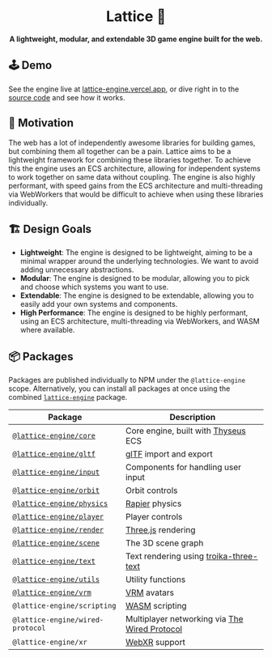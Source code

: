 <div align="center">
  <h1>Lattice 💎</h1>
  <strong>A lightweight, modular, and extendable 3D game engine built for the web.</strong>
</div>

## 🕹️ Demo

See the engine live at [lattice-engine.vercel.app](https://lattice-engine.vercel.app/), or dive right in to the [source code](./examples/src/demos/) and see how it works.

## 🤔 Motivation

The web has a lot of independently awesome libraries for building games, but combining them all together can be a pain. Lattice aims to be a lightweight framework for combining these libraries together. To achieve this the engine uses an ECS architecture, allowing for independent systems to work together on same data without coupling. The engine is also highly performant, with speed gains from the ECS architecture and multi-threading via WebWorkers that would be difficult to achieve when using these libraries individually.

## 🏗️ Design Goals

- **Lightweight**: The engine is designed to be lightweight, aiming to be a minimal wrapper around the underlying technologies. We want to avoid adding unnecessary abstractions.
- **Modular**: The engine is designed to be modular, allowing you to pick and choose which systems you want to use.
- **Extendable**: The engine is designed to be extendable, allowing you to easily add your own systems and components.
- **High Performance**: The engine is designed to be highly performant, using an ECS architecture, multi-threading via WebWorkers, and WASM where available.

## 📦 Packages

Packages are published individually to NPM under the `@lattice-engine` scope. Alternatively, you can install all packages at once using the combined [`lattice-engine`](./packages/lattice-engine) package.

| Package                                         | Description                                                                                             |
| ----------------------------------------------- | ------------------------------------------------------------------------------------------------------- |
| [`@lattice-engine/core`](./packages/core)       | Core engine, built with [Thyseus](https://github.com/JaimeGensler/thyseus) ECS                          |
| [`@lattice-engine/gltf`](./packages/gltf)       | [glTF](https://github.com/KhronosGroup/glTF) import and export                                          |
| [`@lattice-engine/input`](./packages/input)     | Components for handling user input                                                                      |
| [`@lattice-engine/orbit`](./packages/orbit)     | Orbit controls                                                                                          |
| [`@lattice-engine/physics`](./packages/physics) | [Rapier](https://rapier.rs) physics                                                                     |
| [`@lattice-engine/player`](./packages/player)   | Player controls                                                                                         |
| [`@lattice-engine/render`](./packages/render)   | [Three.js](https://threejs.org) rendering                                                               |
| [`@lattice-engine/scene`](./packages/scene)     | The 3D scene graph                                                                                      |
| [`@lattice-engine/text`](./packages/text)       | Text rendering using [troika-three-text](https://threejs.org/docs/#examples/en/geometries/TextGeometry) |
| [`@lattice-engine/utils`](./packages/utils)     | Utility functions                                                                                       |
| [`@lattice-engine/vrm`](./packages/vrm)         | [VRM](https://vrm.dev/en) avatars                                                                       |
| `@lattice-engine/scripting`                     | [WASM](https://webassembly.org) scripting                                                               |
| `@lattice-engine/wired-protocol`                | Multiplayer networking via [The Wired Protocol](https://github.com/wired-protocol/spec)                 |
| `@lattice-engine/xr`                            | [WebXR](https://developer.mozilla.org/en-US/docs/Web/API/WebXR_Device_API) support                      |

